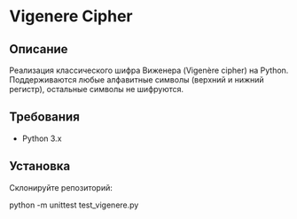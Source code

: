 # Vigenere Cipher

## Описание

Реализация классического шифра Виженера (Vigenère cipher) на Python.  
Поддерживаются любые алфавитные символы (верхний и нижний регистр), остальные символы не шифруются.

## Требования

- Python 3.x

## Установка

Склонируйте репозиторий:

python -m unittest test_vigenere.py